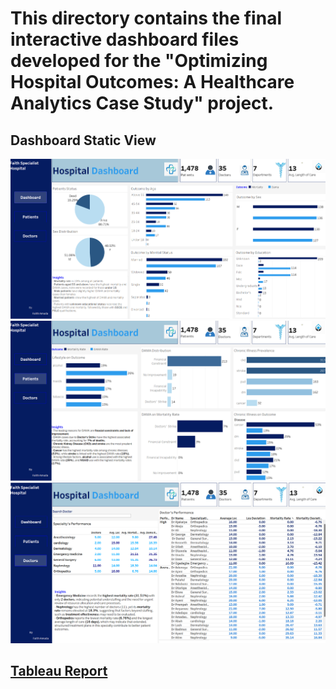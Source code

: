 # This directory contains the final interactive dashboard files developed for the "Optimizing Hospital Outcomes: A Healthcare Analytics Case Study" project.

## **Dashboard Static View**

![page 1](images/Hospital_1.png)  
![page 2](images/Hospital_2.png) 
![page 3](images/Hospital_3.png) 

[Tableau Report](https://public.tableau.com/app/profile/faith.amuda/viz/HospitalDashboard_17443984563060/Dashboard1)
---
